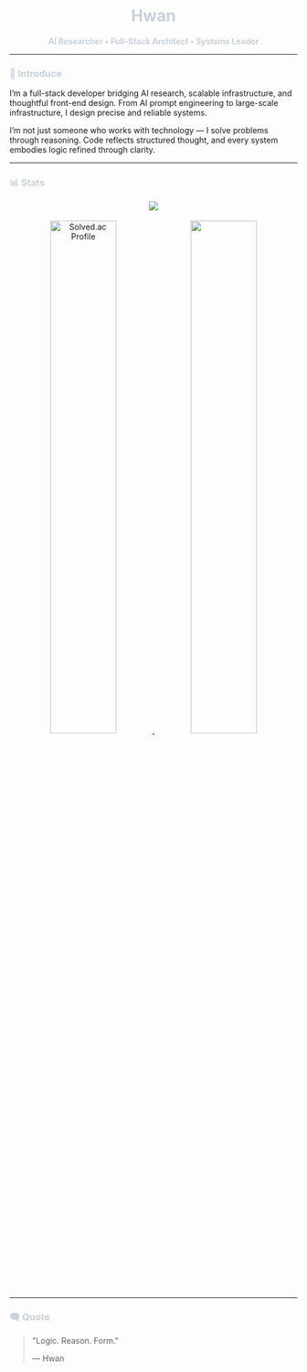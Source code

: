 <h1 align="center" style="color:#c9d1d9;">Hwan</h1>
<p align="center" style="color:#c9d1d9;"><b>AI Researcher • Full-Stack Architect • Systems Leader</b></p>
<hr>

<h3 style="color:#c9d1d9;">👤 Introduce</h3>
I’m a full-stack developer bridging AI research, scalable infrastructure, and thoughtful front-end design. From AI prompt engineering to large-scale infrastructure, I design precise and reliable systems.

I’m not just someone who works with technology — I solve problems through reasoning. Code reflects structured thought, and every system embodies logic refined through clarity.

<hr>

<h3 style="color:#c9d1d9;">📊 Stats</h3>
<div align="center">
  <img src="https://github-readme-streak-stats.herokuapp.com?user=667700996&theme=github-dark-blue&background=0d1117&ring=58a6ff&fire=58a6ff&currStreakLabel=58a6ff&sideLabels=c9d1d9&dates=c9d1d9&currStreakNum=c9d1d9&sideNums=c9d1d9&hide_border=true&count_private=true">
</div>
<div align="center" style="margin-top:18px;">
  <a href="https://solved.ac/667700996">
    <img src="http://mazassumnida.wtf/api/generate_badge?boj=667700996" alt="Solved.ac Profile" width="48%">
  </a>
  <img src="https://github-readme-stats.vercel.app/api/top-langs?username=667700996&layout=compact&langs_count=4&hide=scss,MDX,css,html,javascript&theme=github_dark&bg_color=0d1117&title_color=58a6ff&text_color=c9d1d9&hide_border=true" width="48%">
</div>

<hr>
<h3 style="color:#c9d1d9;">🗨️ Quote</h3>
<blockquote>
  <p>"Logic. Reason. Form."</p>
  <p>— Hwan</p>
</blockquote>
